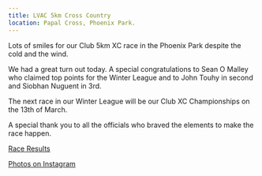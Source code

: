 ```yaml
---
title: LVAC 5km Cross Country
location: Papal Cross, Phoenix Park.
---
```


Lots of smiles for our Club 5km XC race in the Phoenix Park despite the cold and the wind. 

We had a great turn out today. A special congratulations to Sean O Malley who claimed top points for the Winter League and to John Touhy in second and Siobhan Nuguent in 3rd. 

The next race in our Winter League will be our Club XC Championships on the 13th of March.

A special thank you to all the officials who braved the elements to make the race happen. 

<a href="/races/2022-02-19-lvac-5km-xc/" target="_blank" rel="noopener noreferrer">Race Results</a>

<a href="https://www.instagram.com/p/CaK5rk7MQqu/" target="_blank" rel="noopener noreferrer">Photos on Instagram</a>
 

